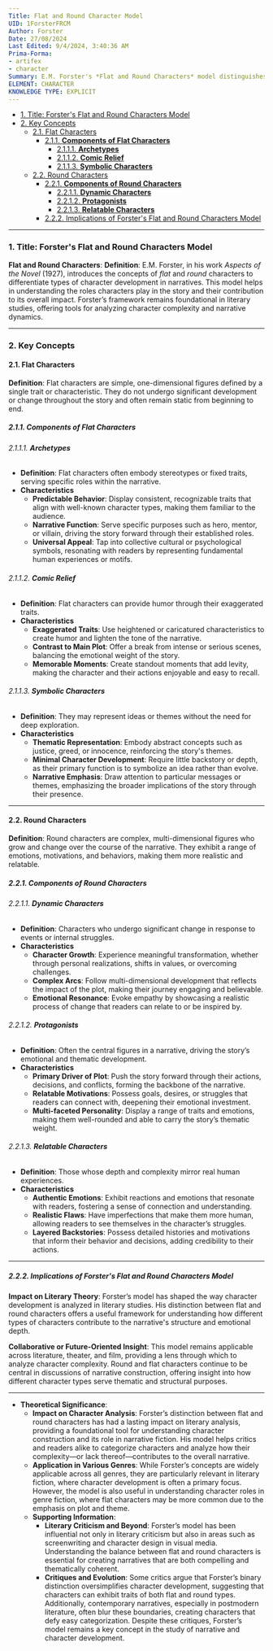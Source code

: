```yaml
---
Title: Flat and Round Character Model
UID: 1ForsterFRCM
Author: Forster
Date: 27/08/2024
Last Edited: 9/4/2024, 3:40:36 AM
Prima-Forma:
- artifex
- character
Summary: E.M. Forster's *Flat and Round Characters* model distinguishes between flat characters, who are simple and unchanging, and round characters, who are complex and capable of growth. This distinction helps analyze character development in narratives and remains a foundational concept in literary studies.
ELEMENT: CHARACTER
KNOWLEDGE TYPE: EXPLICIT
---
```

- [1. Title: Forster's Flat and Round Characters Model](#1-title-forsters-flat-and-round-characters-model)
- [2. Key Concepts](#2-key-concepts)
  - [2.1. Flat Characters](#21-flat-characters)
    - [2.1.1. **Components of Flat Characters**](#211-components-of-flat-characters)
      - [2.1.1.1. **Archetypes**](#2111-archetypes)
      - [2.1.1.2. **Comic Relief**](#2112-comic-relief)
      - [2.1.1.3. **Symbolic Characters**](#2113-symbolic-characters)
  - [2.2. Round Characters](#22-round-characters)
    - [2.2.1. **Components of Round Characters**](#221-components-of-round-characters)
      - [2.2.1.1. **Dynamic Characters**](#2211-dynamic-characters)
      - [2.2.1.2. **Protagonists**](#2212-protagonists)
      - [2.2.1.3. **Relatable Characters**](#2213-relatable-characters)
    - [2.2.2. Implications of Forster's Flat and Round Characters Model](#222-implications-of-forsters-flat-and-round-characters-model)



---

### 1. Title: Forster's Flat and Round Characters Model

**Flat and Round Characters**:
   **Definition**: E.M. Forster, in his work *Aspects of the Novel* (1927), introduces the concepts of *flat* and *round* characters to differentiate types of character development in narratives. This model helps in understanding the roles characters play in the story and their contribution to its overall impact. Forster’s framework remains foundational in literary studies, offering tools for analyzing character complexity and narrative dynamics.

---

### 2. Key Concepts

#### 2.1. Flat Characters

**Definition**:
   Flat characters are simple, one-dimensional figures defined by a single trait or characteristic. They do not undergo significant development or change throughout the story and often remain static from beginning to end.

##### 2.1.1. **Components of Flat Characters**

###### 2.1.1.1. **Archetypes**
  - **Definition**: Flat characters often embody stereotypes or fixed traits, serving specific roles within the narrative.
  - **Characteristics**
    - **Predictable Behavior**: Display consistent, recognizable traits that align with well-known character types, making them familiar to the audience.
    - **Narrative Function**: Serve specific purposes such as hero, mentor, or villain, driving the story forward through their established roles.
    - **Universal Appeal**: Tap into collective cultural or psychological symbols, resonating with readers by representing fundamental human experiences or motifs.

###### 2.1.1.2. **Comic Relief**
  - **Definition**: Flat characters can provide humor through their exaggerated traits.
  - **Characteristics**
    - **Exaggerated Traits**: Use heightened or caricatured characteristics to create humor and lighten the tone of the narrative.
    - **Contrast to Main Plot**: Offer a break from intense or serious scenes, balancing the emotional weight of the story.
    - **Memorable Moments**: Create standout moments that add levity, making the character and their actions enjoyable and easy to recall.

###### 2.1.1.3. **Symbolic Characters**
  - **Definition**: They may represent ideas or themes without the need for deep exploration.
  - **Characteristics**
    - **Thematic Representation**: Embody abstract concepts such as justice, greed, or innocence, reinforcing the story's themes.
    - **Minimal Character Development**: Require little backstory or depth, as their primary function is to symbolize an idea rather than evolve.
    - **Narrative Emphasis**: Draw attention to particular messages or themes, emphasizing the broader implications of the story through their presence.



---

#### 2.2. Round Characters

**Definition**:
   Round characters are complex, multi-dimensional figures who grow and change over the course of the narrative. They exhibit a range of emotions, motivations, and behaviors, making them more realistic and relatable.

##### 2.2.1. **Components of Round Characters**

###### 2.2.1.1. **Dynamic Characters**
  - **Definition**: Characters who undergo significant change in response to events or internal struggles.
  - **Characteristics**
    - **Character Growth**: Experience meaningful transformation, whether through personal realizations, shifts in values, or overcoming challenges.
    - **Complex Arcs**: Follow multi-dimensional development that reflects the impact of the plot, making their journey engaging and believable.
    - **Emotional Resonance**: Evoke empathy by showcasing a realistic process of change that readers can relate to or be inspired by.

###### 2.2.1.2. **Protagonists**
  - **Definition**: Often the central figures in a narrative, driving the story’s emotional and thematic development.
  - **Characteristics**
    - **Primary Driver of Plot**: Push the story forward through their actions, decisions, and conflicts, forming the backbone of the narrative.
    - **Relatable Motivations**: Possess goals, desires, or struggles that readers can connect with, deepening their emotional investment.
    - **Multi-faceted Personality**: Display a range of traits and emotions, making them well-rounded and able to carry the story’s thematic weight.

###### 2.2.1.3. **Relatable Characters**
  - **Definition**: Those whose depth and complexity mirror real human experiences.
  - **Characteristics**
    - **Authentic Emotions**: Exhibit reactions and emotions that resonate with readers, fostering a sense of connection and understanding.
    - **Realistic Flaws**: Have imperfections that make them more human, allowing readers to see themselves in the character’s struggles.
    - **Layered Backstories**: Possess detailed histories and motivations that inform their behavior and decisions, adding credibility to their actions.


---

##### 2.2.2. Implications of Forster's Flat and Round Characters Model

**Impact on Literary Theory**:
   Forster’s model has shaped the way character development is analyzed in literary studies. His distinction between flat and round characters offers a useful framework for understanding how different types of characters contribute to the narrative's structure and emotional depth.

**Collaborative or Future-Oriented Insight**:
   This model remains applicable across literature, theater, and film, providing a lens through which to analyze character complexity. Round and flat characters continue to be central in discussions of narrative construction, offering insight into how different character types serve thematic and structural purposes.

---


  - **Theoretical Significance**:
    - **Impact on Character Analysis**: Forster’s distinction between flat and round characters has had a lasting impact on literary analysis, providing a foundational tool for understanding character construction and its role in narrative fiction. His model helps critics and readers alike to categorize characters and analyze how their complexity—or lack thereof—contributes to the overall narrative.
    - **Application in Various Genres**: While Forster’s concepts are widely applicable across all genres, they are particularly relevant in literary fiction, where character development is often a primary focus. However, the model is also useful in understanding character roles in genre fiction, where flat characters may be more common due to the emphasis on plot and theme.
    - **Supporting Information**:
      - **Literary Criticism and Beyond**: Forster’s model has been influential not only in literary criticism but also in areas such as screenwriting and character design in visual media. Understanding the balance between flat and round characters is essential for creating narratives that are both compelling and thematically coherent.
      - **Critiques and Evolution**: Some critics argue that Forster’s binary distinction oversimplifies character development, suggesting that characters can exhibit traits of both flat and round types. Additionally, contemporary narratives, especially in postmodern literature, often blur these boundaries, creating characters that defy easy categorization. Despite these critiques, Forster’s model remains a key concept in the study of narrative and character development.